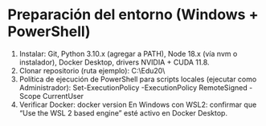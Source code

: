 # Preparación del entorno (Windows + PowerShell)

1. Instalar: Git, Python 3.10.x (agregar a PATH), Node 18.x (vía nvm o instalador), Docker Desktop, drivers NVIDIA + CUDA 11.8.
2. Clonar repositorio (ruta ejemplo): C:\Edu20\
3. Política de ejecución de PowerShell para scripts locales (ejecutar como Administrador):
Set-ExecutionPolicy -ExecutionPolicy RemoteSigned -Scope CurrentUser
4. Verificar Docker:
docker version
   En Windows con WSL2: confirmar que “Use the WSL 2 based engine” esté activo en Docker Desktop.
